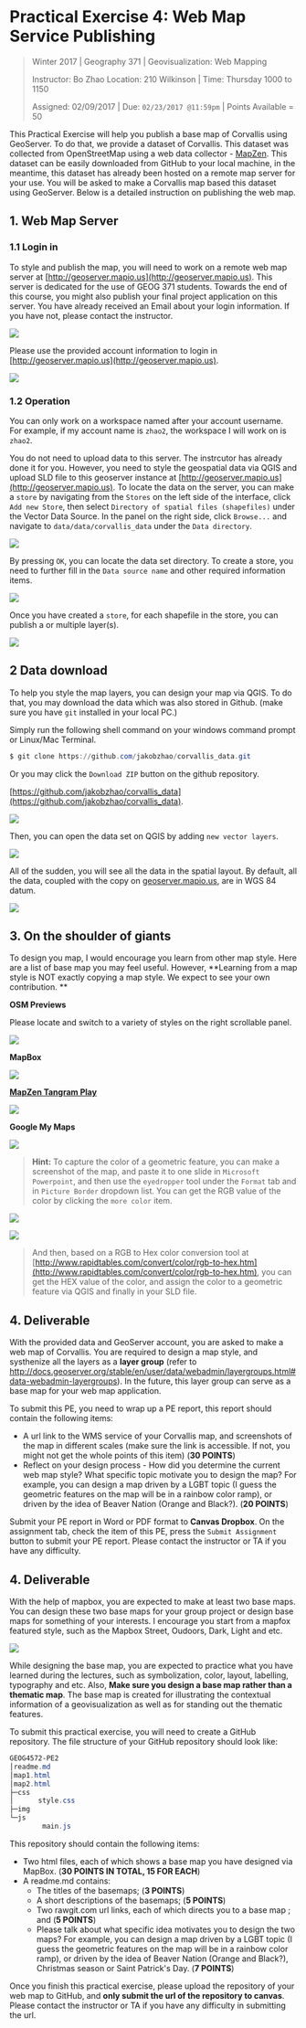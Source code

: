 # Practical Exercise 4: Web Map Service Publishing

> Winter 2017 | Geography 371 | Geovisualization: Web Mapping
>
> Instructor: Bo Zhao  Location: 210 Wilkinson | Time: Thursday 1000 to 1150
>
> Assigned: 02/09/2017 | Due: `02/23/2017 @11:59pm` | Points Available = 50

This Practical Exercise will help you publish a base map of Corvallis using GeoServer. To do that, we provide a  dataset of Corvallis. This dataset was collected from OpenStreetMap using a web data collector - [MapZen](https://mapzen.com/). This dataset can be easily downloaded from GitHub to your local machine, in the meantime, this dataset has already been hosted on a remote map server for your use.  You will be asked to make a Corvallis map based this dataset using GeoServer. Below is a detailed instruction on publishing the web map.

## 1. Web Map Server

### 1.1 Login in

To style and publish the map, you will need to work on a remote web map server at [http://geoserver.mapio.us](http://geoserver.mapio.us). This server is dedicated for the use of GEOG 371 students. Towards the end of this course, you might also publish your final project application on this server.  You have already received an Email about your login information. If  you have not, please contact the instructor.

![](img/login-email2.png)

Please use the provided account information to login in [http://geoserver.mapio.us](http://geoserver.mapio.us).

![](img/geoserver-login.png)

### 1.2 Operation

You can only work on a workspace named after your account username. For example, if  my account name is `zhao2`, the workspace I will work on is `zhao2`.

You do not need to upload data to this server. The instrcutor has already done it for you. However, you need to style the geospatial data via QGIS and upload SLD file to this geoserver instance at [http://geoserver.mapio.us](http://geoserver.mapio.us). To locate the data on the server, you can make a `store` by navigating from the `Stores` on the left side of the interface, click `Add new Store`, then select `Directory of spatial files (shapefiles)` under the Vector Data Source. In the panel on the right side, click `Browse...` and navigate to `data/data/corvallis_data` under the `Data directory`.

![](img/data_store.png)

By pressing `OK`, you can locate the data set directory. To create a store, you need to further fill in the `Data source name` and other required information items. 

![](img/data_store_page.png)

Once you have created a `store`, for each shapefile in the store, you can publish a or multiple layer(s). 

![](img/publish_layers.png)

## 2 Data download

To help you style the map layers, you can design your map via QGIS. To do that, you may download the data which was also stored in Github. (make sure you have `git` installed in your local PC.) 

Simply run the following shell command on your windows command prompt or Linux/Mac Terminal.

```powershell
$ git clone https://github.com/jakobzhao/corvallis_data.git
```

Or you may click the `Download ZIP` button on the github repository.

[https://github.com/jakobzhao/corvallis_data](https://github.com/jakobzhao/corvallis_data). 

![](img/github_corvallis.png)

Then, you can open the data set on QGIS by adding `new vector layers`.

![](img/qgis_add_layers.png)

All of the sudden, you will see all the data in the spatial layout. By default, all the data, coupled with the copy on [geoserver.mapio.us](geoserver.mapio.us), are in WGS 84 datum.

![](img/qgis.png)

## 3. On the shoulder of giants

To design you map, I would encourage you learn from other map style. Here are a list of base map you may feel useful. However, **Learning from a map style is NOT exactly copying a map style. We expect to see your own contribution. **

**OSM Previews**

Please locate and switch to a variety of styles on the right scrollable panel.

![](img/osm_preview.png)

**MapBox**

![](img/mapbox.png)

**[MapZen Tangram Play](https://mapzen.com/tangram/play/)**

![](img/mapzen.png)

**Google My Maps**

![](img/google-my-maps.png)

> **Hint:** To capture the color of a geometric feature, you can make a screenshot of the map, and paste it to one slide in `Microsoft Powerpoint`, and then use the `eyedropper` tool under the `Format` tab and in `Picture Border` dropdown list. You can get the RGB value of the color by clicking the `more color` item.

![](img/ppt.png)

![](img/color.png)

> And then, based on a RGB to Hex color conversion tool at [http://www.rapidtables.com/convert/color/rgb-to-hex.htm](http://www.rapidtables.com/convert/color/rgb-to-hex.htm), you can get the HEX value of the color, and assign the color to a geometric feature via QGIS and finally in your SLD file.

## 4. Deliverable

With the provided data and GeoServer account, you are asked to make a web map of Corvallis. You are required to design a map style, and systhenize all the layers as a **layer group** (refer to http://docs.geoserver.org/stable/en/user/data/webadmin/layergroups.html#data-webadmin-layergroups). In the future, this layer group can serve as a base map for your web map application.  

To submit this PE, you need to wrap up a PE report, this report should contain the following items:

- A url link to the WMS service of your Corvallis map, and screenshots of the map in different scales (make sure the link is accessible. If not,  you might not get the whole points of this item)  (**30 POINTS**)
- Reflect on your design process - How did you determine the current web map style?  What specific topic motivate you to design the map? For example, you can design a map driven by a LGBT topic (I guess the geometric features on the map will be in a rainbow color ramp), or driven by the idea of Beaver Nation (Orange and Black?).  (**20 POINTS**) 

Submit your PE report in Word or PDF format to **Canvas Dropbox**. On the assignment tab,  check the item of this PE, press the `Submit Assignment` button to submit your PE report. Please contact the instructor or TA if you have any difficulty.


## 4. Deliverable

With the help of mapbox, you are expected to make at least two base maps. You can design these two base maps for your group project or design base maps for something of your interests.  I encourage you start from a mapfox featured style, such as the Mapbox Street, Oudoors, Dark, Light and etc.

![](img/mapbox-featured-styles.png)

While designing the base map, you are expected to practice what you have learned during the lectures, such as symbolization, color, layout, labelling, typography and etc. Also, **Make sure you design a base map rather than a thematic map**. The base map is created for illustrating the contextual information of a geovisualization as well as for standing out the thematic features.


To submit this practical exercise, you will need to create a GitHub repository.  The file structure of your GitHub repository should look like:

```Powershell
GEOG4572-PE2
│readme.md
│map1.html
│map2.html
├─css
│      style.css
├─img
└─js
        main.js
```

This repository should contain the following items:

- Two html files, each of which shows a base map you have designed via MapBox. (**30 POINTS IN TOTAL, 15 FOR EACH**)
- A readme.md contains:
  - The titles of the basemaps;  (**3 POINTS**)
  - A short descriptions of the basemaps;  (**5 POINTS**)
  - Two rawgit.com url links, each of which directs you to a base map ; and  (**5 POINTS**)
  - Please talk about what specific idea motivates you to design the two maps? For example, you can design a map driven by a LGBT topic (I guess the geometric features on the map will be in a rainbow color ramp), or driven by the idea of Beaver Nation (Orange and Black?), Christmas season or Saint Patrick's Day.  (**7 POINTS**)

Once you finish this practical exercise, please upload the repository of your web map to GitHub, and **only submit the url of the repository to canvas**. Please contact the instructor or TA if you have any difficulty in submitting the url.